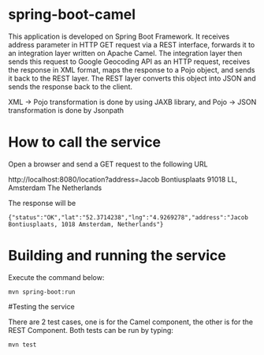 # spring-boot-camel

This application is developed on Spring Boot Framework. It receives address parameter in HTTP GET request via a REST interface, forwards it to an integration layer written on Apache Camel. 
The integration layer then sends this request to Google Geocoding API as an HTTP request, receives the response in XML format, maps the response to a Pojo object, and sends it back to the REST layer.
The REST layer converts this object into JSON and sends the response back to the client.

XML -> Pojo transformation is done by using JAXB library, and Pojo -> JSON transformation is done by Jsonpath

# How to call the service

Open a browser and send a GET request to the following URL

http://localhost:8080/location?address=Jacob Bontiusplaats 91018 LL, Amsterdam The Netherlands

The response will be

```
{"status":"OK","lat":"52.3714238","lng":"4.9269278","address":"Jacob Bontiusplaats, 1018 Amsterdam, Netherlands"}
```

# Building and running the service

Execute the command below:

```
mvn spring-boot:run
```

#Testing the service

There are 2 test cases, one is for the Camel component, the other is for the REST Component. Both tests can be run by typing:

```
mvn test
```
